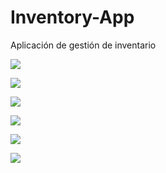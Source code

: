 # Inventory-App

Aplicación de gestión de inventario

![](https://img.shields.io/badge/-html-orange?logo=html5&logoColor=white&style=flat)

![](https://img.shields.io/badge/-bootstrap-blueviolet?logo=bootstrap&logoColor=white&style=flat)

![](https://img.shields.io/badge/-javascript-yellow?logo=javascript&logoColor=white&style=flat)

![](https://img.shields.io/badge/-thymeleaf-green?logo=thymeleaf&logoColor=white&style=flat)

![](https://img.shields.io/badge/-java21-red?logo=openjdk&logoColor=white&style=flat)

![](https://img.shields.io/badge/-mysql-blue?logo=mysql&logoColor=white&style=flat)

